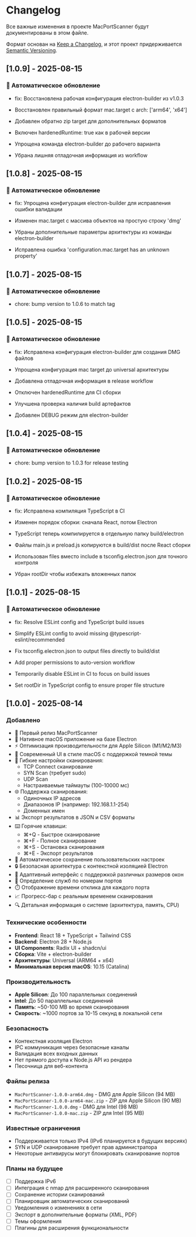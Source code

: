 # Changelog

Все важные изменения в проекте MacPortScanner будут документированы в этом файле.

Формат основан на [Keep a Changelog](https://keepachangelog.com/en/1.0.0/),
и этот проект придерживается [Semantic Versioning](https://semver.org/spec/v2.0.0.html).








## [1.0.9] - 2025-08-15

### 🤖 Автоматическое обновление
- fix: Восстановлена рабочая конфигурация electron-builder из v1.0.3

- Восстановлен правильный формат mac.target с arch: ['arm64', 'x64']
- Добавлен обратно zip target для дополнительных форматов
- Включен hardenedRuntime: true как в рабочей версии
- Упрощена команда electron-builder до рабочего варианта
- Убрана лишняя отладочная информация из workflow

## [1.0.8] - 2025-08-15

### 🤖 Автоматическое обновление
- fix: Упрощена конфигурация electron-builder для исправления ошибки валидации

- Изменен mac.target с массива объектов на простую строку 'dmg'
- Убраны дополнительные параметры архитектуры из команды electron-builder
- Исправлена ошибка 'configuration.mac.target has an unknown property'

## [1.0.7] - 2025-08-15

### 🤖 Автоматическое обновление
- chore: bump version to 1.0.6 to match tag

## [1.0.5] - 2025-08-15

### 🤖 Автоматическое обновление
- fix: Исправлена конфигурация electron-builder для создания DMG файлов

- Упрощена конфигурация mac target до universal архитектуры
- Добавлена отладочная информация в release workflow
- Отключен hardenedRuntime для CI сборки
- Улучшена проверка наличия build артефактов
- Добавлен DEBUG режим для electron-builder

## [1.0.4] - 2025-08-15

### 🤖 Автоматическое обновление
- chore: bump version to 1.0.3 for release testing

## [1.0.2] - 2025-08-15

### 🤖 Автоматическое обновление
- fix: Исправлена компиляция TypeScript в CI

- Изменен порядок сборки: сначала React, потом Electron
- TypeScript теперь компилируется в отдельную папку build/electron
- Файлы main.js и preload.js копируются в build/dist после React сборки
- Использован files вместо include в tsconfig.electron.json для точного контроля
- Убран rootDir чтобы избежать вложенных папок

## [1.0.1] - 2025-08-15

### 🤖 Автоматическое обновление
- fix: Resolve ESLint config and TypeScript build issues

- Simplify ESLint config to avoid missing @typescript-eslint/recommended
- Fix tsconfig.electron.json to output files directly to build/dist
- Add proper permissions to auto-version workflow
- Temporarily disable ESLint in CI to focus on build issues
- Set rootDir in TypeScript config to ensure proper file structure

## [1.0.0] - 2025-08-14

### Добавлено
- 🎉 Первый релиз MacPortScanner
- 🚀 Нативное macOS приложение на базе Electron
- ⚡ Оптимизация производительности для Apple Silicon (M1/M2/M3)
- 🎨 Современный UI в стиле macOS с поддержкой темной темы
- 🔧 Гибкие настройки сканирования:
  - TCP Connect сканирование
  - SYN Scan (требует sudo)
  - UDP Scan
  - Настраиваемые таймауты (100-10000 мс)
- 🌐 Поддержка сканирования:
  - Одиночных IP адресов
  - Диапазонов IP (например: 192.168.1.1-254)
  - Доменных имен
- 📊 Экспорт результатов в JSON и CSV форматы
- ⌨️ Горячие клавиши:
  - ⌘+Q - Быстрое сканирование
  - ⌘+F - Полное сканирование
  - ⌘+S - Остановка сканирования
  - ⌘+E - Экспорт результатов
- 💾 Автоматическое сохранение пользовательских настроек
- 🔒 Безопасная архитектура с контекстной изоляцией Electron
- 📱 Адаптивный интерфейс с поддержкой различных размеров окон
- 🎯 Определение служб по номерам портов
- ⏱️ Отображение времени отклика для каждого порта
- 📈 Прогресс-бар с реальным временем сканирования
- 🔍 Детальная информация о системе (архитектура, память, CPU)

### Технические особенности
- **Frontend**: React 18 + TypeScript + Tailwind CSS
- **Backend**: Electron 28 + Node.js
- **UI Components**: Radix UI + shadcn/ui
- **Сборка**: Vite + electron-builder
- **Архитектуры**: Universal (ARM64 + x64)
- **Минимальная версия macOS**: 10.15 (Catalina)

### Производительность
- **Apple Silicon**: До 100 параллельных соединений
- **Intel**: До 50 параллельных соединений
- **Память**: ~50-100 MB во время сканирования
- **Скорость**: ~1000 портов за 10-15 секунд в локальной сети

### Безопасность
- Контекстная изоляция Electron
- IPC коммуникация через безопасные каналы
- Валидация всех входных данных
- Нет прямого доступа к Node.js API из рендера
- Песочница для веб-контента

### Файлы релиза
- `MacPortScanner-1.0.0-arm64.dmg` - DMG для Apple Silicon (94 MB)
- `MacPortScanner-1.0.0-arm64-mac.zip` - ZIP для Apple Silicon (90 MB)
- `MacPortScanner-1.0.0.dmg` - DMG для Intel (98 MB)
- `MacPortScanner-1.0.0-mac.zip` - ZIP для Intel (95 MB)

### Известные ограничения
- Поддерживается только IPv4 (IPv6 планируется в будущих версиях)
- SYN и UDP сканирование требует прав администратора
- Некоторые антивирусы могут блокировать сканирование портов

### Планы на будущее
- [ ] Поддержка IPv6
- [ ] Интеграция с nmap для расширенного сканирования
- [ ] Сохранение истории сканирований
- [ ] Планировщик автоматических сканирований
- [ ] Уведомления о изменениях в сети
- [ ] Экспорт в дополнительные форматы (XML, PDF)
- [ ] Темы оформления
- [ ] Плагины для расширения функциональности
